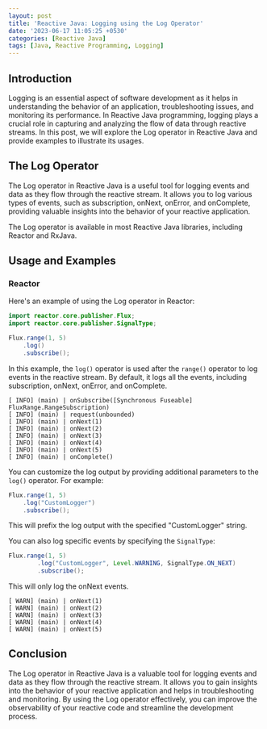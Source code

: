 ```yaml
---
layout: post
title: 'Reactive Java: Logging using the Log Operator'
date: '2023-06-17 11:05:25 +0530'
categories: [Reactive Java]
tags: [Java, Reactive Programming, Logging]
---
```

## Introduction

Logging is an essential aspect of software development as it helps in understanding the behavior of an application, troubleshooting issues, and monitoring its performance. In Reactive Java programming, logging plays a crucial role in capturing and analyzing the flow of data through reactive streams. In this post, we will explore the Log operator in Reactive Java and provide examples to illustrate its usages.

## The Log Operator

The Log operator in Reactive Java is a useful tool for logging events and data as they flow through the reactive stream. It allows you to log various types of events, such as subscription, onNext, onError, and onComplete, providing valuable insights into the behavior of your reactive application.

The Log operator is available in most Reactive Java libraries, including Reactor and RxJava.

## Usage and Examples

### Reactor

Here's an example of using the Log operator in Reactor:

```java
import reactor.core.publisher.Flux;
import reactor.core.publisher.SignalType;

Flux.range(1, 5)
    .log()
    .subscribe();
```

In this example, the `log()` operator is used after the `range()` operator to log events in the reactive stream. By default, it logs all the events, including subscription, onNext, onError, and onComplete.

```
[ INFO] (main) | onSubscribe([Synchronous Fuseable] FluxRange.RangeSubscription)
[ INFO] (main) | request(unbounded)
[ INFO] (main) | onNext(1)
[ INFO] (main) | onNext(2)
[ INFO] (main) | onNext(3)
[ INFO] (main) | onNext(4)
[ INFO] (main) | onNext(5)
[ INFO] (main) | onComplete()
```

You can customize the log output by providing additional parameters to the `log()` operator. For example:

```java
Flux.range(1, 5)
    .log("CustomLogger")
    .subscribe();
```

This will prefix the log output with the specified "CustomLogger" string.

You can also log specific events by specifying the `SignalType`:

```java
Flux.range(1, 5)
        .log("CustomLogger", Level.WARNING, SignalType.ON_NEXT)
        .subscribe();
```

This will only log the onNext events.

```
[ WARN] (main) | onNext(1)
[ WARN] (main) | onNext(2)
[ WARN] (main) | onNext(3)
[ WARN] (main) | onNext(4)
[ WARN] (main) | onNext(5)
```
## Conclusion

The Log operator in Reactive Java is a valuable tool for logging events and data as they flow through the reactive stream. It allows you to gain insights into the behavior of your reactive application and helps in troubleshooting and monitoring. By using the Log operator effectively, you can improve the observability of your reactive code and streamline the development process.